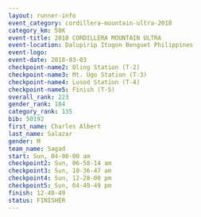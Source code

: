```yaml
---
layout: runner-info 
event_category: cordillera-mountain-ultra-2018 
category_km: 50K 
event-title: 2018 CORDILLERA MOUNTAIN ULTRA 
event-location: Dalupirip Itogon Benguet Philippines 
event-logo: 
event-date: 2018-03-03 
checkpoint-name2: Oling Station (T-2) 
checkpoint-name3: Mt. Ugo Station (T-3) 
checkpoint-name4: Lusod Station (T-4) 
checkpoint-name5: Finish (T-5) 
overall_rank: 223
gender_rank: 184
category_rank: 135
bib: 50192
first_name: Charles Albert
last_name: Salazar
gender: M
team_name: Sagad
start: Sun, 04-00-00 am
checkpoint2: Sun, 06-58-14 am
checkpoint3: Sun, 10-36-47 am
checkpoint4: Sun, 12-28-00 pm
checkpoint5: Sun, 04-40-49 pm
finish: 12-40-49
status: FINISHER
---
```

